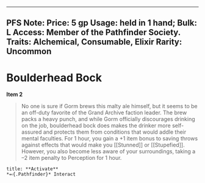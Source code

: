 
---
PFS Note: 
Price: 5 gp
Usage: held in 1 hand;
Bulk: L
Access: Member of the Pathfinder Society.
Traits: Alchemical, Consumable, Elixir
Rarity: Uncommon
---

# Boulderhead Bock

**Item 2**

> No one is sure if Gorm brews this malty ale himself, but it seems to be an off-duty favorite of the Grand Archive faction leader. The brew packs a heavy punch, and while Gorm officially discourages drinking on the job, boulderhead bock does makes the drinker more self-assured and protects them from conditions that would addle their mental faculties. For 1 hour, you gain a +1 item bonus to saving throws against effects that would make you [[Stunned]] or [[Stupefied]]. However, you also become less aware of your surroundings, taking a –2 item penalty to Perception for 1 hour.

```ad-embed-ability
title: **Activate**
*⬻{.Pathfinder}* Interact 
```
